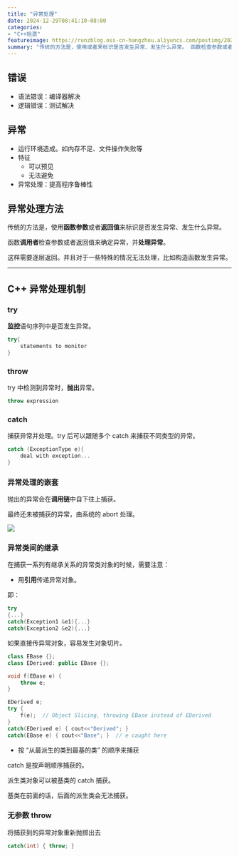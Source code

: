```yaml
---
title: "异常处理"
date: 2024-12-29T08:41:10-08:00
categories: 
- "C++拾遗"
featureimage: https://runzblog.oss-cn-hangzhou.aliyuncs.com/postimg/202412290856374.png
summary: "传统的方法是，使用或者来标识是否发生异常、发生什么异常。 函数检查参数或者返回值来确定异常，并。 这样需要逐层返回。并且对于一些特殊的情况无法处理，比如构造函数发生异常。 --- 语句序列中是否发生异..."
---
```


## 错误

- 语法错误：编译器解决
- 逻辑错误：测试解决

## 异常
- 运行环境造成。如内存不足、文件操作失败等
- 特征
	- 可以预见
	- 无法避免
- 异常处理：提高程序鲁棒性

## 异常处理方法

传统的方法是，使用**函数参数**或者**返回值**来标识是否发生异常、发生什么异常。

函数**调用者**检查参数或者返回值来确定异常，并**处理异常**。

这样需要逐层返回。并且对于一些特殊的情况无法处理，比如构造函数发生异常。

---

## C++ 异常处理机制

### try

**监控**语句序列中是否发生异常。

```cpp
try{
	statements to monitor
}
```

### throw

try 中检测到异常时，**抛出**异常。

```cpp
throw expression
```

### catch

捕获异常并处理。try 后可以跟随多个 catch 来捕获不同类型的异常。

```cpp
catch (ExceptionType e){
	deal with exception...
}
```

### 异常处理的嵌套

抛出的异常会在**调用链**中自下往上捕获。

最终还未被捕获的异常，由系统的 abort 处理。

![](https://runzblog.oss-cn-hangzhou.aliyuncs.com/postimg/202412290856374.png)

### 异常类间的继承

在捕获一系列有继承关系的异常类对象的时候，需要注意：

- 用**引用**传递异常对象。

即：

```cpp
try
{...}
catch(Exception1 &e1){...}
catch(Exception2 &e2){...}
```

如果直接传异常对象，容易发生对象切片。

```cpp
class EBase {};
class EDerived: public EBase {};

void f(EBase e) {
	throw e;
}

EDerived e;
try {
	f(e);  // Object Slicing, throwing EBase instead of EDerived
}
catch(EDerived e) { cout<<"Derived"; }
catch(EBase e) { cout<<"Base"; }  // e caught here
```

- 按 “从最派生的类到最基的类” 的顺序来捕获

catch 是按声明顺序捕获的。

派生类对象可以被基类的 catch 捕获。

基类在前面的话，后面的派生类会无法捕获。

### 无参数 throw

将捕获到的异常对象重新抛掷出去

```cpp
catch(int) { throw; }
```
